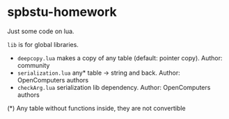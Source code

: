 # spbstu-homework

Just some code on lua.

`lib` is for global libraries.

- `deepcopy.lua` makes a copy of any table (default: pointer copy). Author: community
- `serialization.lua` any* table -> string and back. Author: OpenComputers authors
- `checkArg.lua` serialization lib dependency. Author: OpenComputers authors


(*) Any table without functions inside, they are not convertible